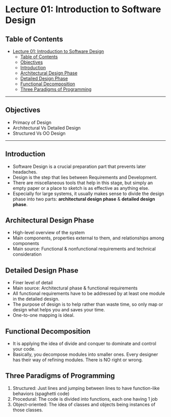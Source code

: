 # Lecture 01: Introduction to Software Design

## Table of Contents

- [Lecture 01: Introduction to Software Design](#lecture-01-introduction-to-software-design)
  - [Table of Contents](#table-of-contents)
  - [Objectives](#objectives)
  - [Introduction](#introduction)
  - [Architectural Design Phase](#architectural-design-phase)
  - [Detailed Design Phase](#detailed-design-phase)
  - [Functional Decomposition](#functional-decomposition)
  - [Three Paradigms of Programming](#three-paradigms-of-programming)

---

## Objectives

- Primacy of Design
- Architectural Vs Detailed Design
- Structured Vs OO Design

---

## Introduction

- Software Design is a crucial preparation part that prevents later headaches.
- Design is the step that lies between Requirements and Development.
- There are miscellaneous tools that help in this stage, but simply an empty paper or a place to sketch is as effective as anything else.
- Especially for large systems, it usually makes sense to divide the design phase into two parts: **architectural design phase** & **detailed design phase**.

## Architectural Design Phase

- High-level overview of the system
- Main components, properties external to them, and relationships among components
- Main source: Functional & nonfunctional requirements and technical consideration

## Detailed Design Phase

- Finer level of detail
- Main source: Architectural phase & functional requirements
- All functional requirements have to be addressed by at least one module in the detailed design.
- The purpose of design is to help rather than waste time, so only map or design what helps you and saves your time.
- One-to-one mapping is ideal.

## Functional Decomposition

- It is applying the idea of divide and conquer to dominate and control your code.
- Basically, you decompose modules into smaller ones. Every designer has their way of refining modules. There is NO right or wrong.

## Three Paradigms of Programming

1. Structured: Just lines and jumping between lines to have function-like behaviors (spaghetti code)
2. Procedural: The code is divided into functions, each one having 1 job
3. Object-oriented: The idea of classes and objects being instances of those classes.
